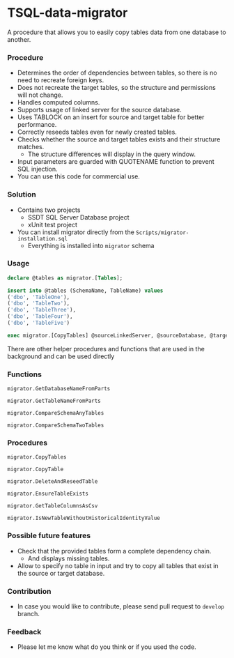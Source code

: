 # TSQL-data-migrator

A procedure that allows you to easily copy tables data from one database to another. 

### Procedure
* Determines the order of dependencies between tables, so there is no need to recreate foreign keys. 
* Does not recreate the target tables, so the structure and permissions will not change.
* Handles computed columns.
* Supports usage of linked server for the source database.
* Uses TABLOCK on an insert for source and target table for better performance.
* Correctly reseeds tables even for newly created tables.
* Checks whether the source and target tables exists and their structure matches.
  * The structure differences will display in the query window.
* Input parameters are guarded with QUOTENAME function to prevent SQL injection.
* You can use this code for commercial use.

### Solution
* Contains two projects
  * SSDT SQL Server Database project
  * xUnit test project
* You can install migrator directly from the `Scripts/migrator-installation.sql`
  * Everything is installed into `migrator` schema

### Usage
```sql
declare @tables as migrator.[Tables];

insert into @tables (SchemaName, TableName) values
('dbo', 'TableOne'), 
('dbo', 'TableTwo'), 
('dbo', 'TableThree'), 
('dbo', 'TableFour'), 
('dbo', 'TableFive')

exec migrator.[CopyTables] @sourceLinkedServer, @sourceDatabase, @targetDatabase, @tables
```

There are other helper procedures and functions that are used in the background and can be used directly

### Functions
`migrator.GetDatabaseNameFromParts` 

`migrator.GetTableNameFromParts`

`migrator.CompareSchemaAnyTables`

`migrator.CompareSchemaTwoTables`

### Procedures
`migrator.CopyTables`

`migrator.CopyTable`

`migrator.DeleteAndReseedTable`

`migrator.EnsureTableExists`

`migrator.GetTableColumnsAsCsv`

`migrator.IsNewTableWithoutHistoricalIdentityValue`

### Possible future features
* Check that the provided tables form a complete dependency chain.
  * And displays missing tables.
* Allow to specify no table in input and try to copy all tables that exist in the source or target database.

### Contribution
* In case you would like to contribute, please send pull request to `develop` branch.

### Feedback
* Please let me know what do you think or if you used the code.